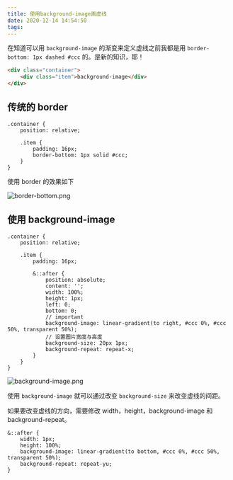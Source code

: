 ```yaml
---
title: 使用background-image画虚线
date: 2020-12-14 14:54:50
tags:
---
```



在知道可以用 `background-image` 的渐变来定义虚线之前我都是用 `border-bottom: 1px dashed #ccc` 的。是新的知识，耶！

<!-- more -->

```html
<div class="container"> 
    <div class="item">background-image</div>
</div>
```

## 传统的 border

```less
.container {
    position: relative;
    
    .item {
        padding: 16px;
        border-bottom: 1px solid #ccc;
    }
}
```
使用 border 的效果如下

![border-bottom.png](https://i.loli.net/2020/12/14/dHDhBA2OSG7cy9u.png)



## 使用 background-image

```less
.container {
    position: relative;
    
    .item {
        padding: 16px;
        
        &::after {
            position: absolute;
            content: '';
            width: 100%;
            height: 1px;
            left: 0;
            bottom: 0;
            // important
            background-image: linear-gradient(to right, #ccc 0%, #ccc 50%, transparent 50%);
            // 设置图片宽度与高度
            background-size: 20px 1px;
            background-repeat: repeat-x;
        }
    }
}
```

![background-image.png](https://i.loli.net/2020/12/14/mqUpH1GbIjc54Ru.png)

使用 `background-image` 就可以通过改变 `background-size` 来改变虚线的间距。

如果要改变虚线的方向，需要修改 width，height，background-image 和 background-repeat。

```less
&::after {
	width: 1px;
    height: 100%;
    background-image: linear-gradient(to bottom, #ccc 0%, #ccc 50%, transparent 50%);
    background-repeat: repeat-yu;
}
```

